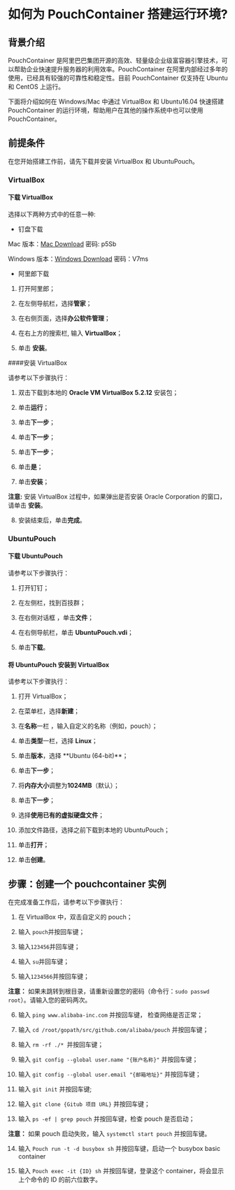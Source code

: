 # 如何为 PouchContainer 搭建运行环境?

## 背景介绍

PouchContainer 是阿里巴巴集团开源的高效、轻量级企业级富容器引擎技术，可以帮助企业快速提升服务器的利用效率。PouchContainer 在阿里内部经过多年的使用，已经具有较强的可靠性和稳定性。目前 PouchContainer 仅支持在 Ubuntu 和 CentOS 上运行。

下面将介绍如何在 Windows/Mac 中通过 VirtualBox 和 Ubuntu16.04 快速搭建 PouchContainer 的运行环境，帮助用户在其他的操作系统中也可以使用 PouchContainer。 

## 前提条件

在您开始搭建工作前，请先下载并安装 VirtualBox 和 UbuntuPouch。

### VirtualBox

#### 下载 VirtualBox

选择以下两种方式中的任意一种:

- 钉盘下载

Mac 版本：[Mac Download](https://space.dingtalk.com/s/gwHOABma4QLOGlgkPQPaACBiMzk5ZWRjZTAyOGI0MTBkOGRkNTRjYzNkN2Q1NTFjOA)    密码: p5Sb

Windows 版本：[Windows Download](https://space.dingtalk.com/s/gwHOABmLzwLOGlgkPQPaACBhNzNjYjI5NTYxMzQ0NmUwOWRmMTFlN2UzMTYxNDQ4Mw) 密码：V7ms

- 阿里郎下载

1. 打开阿里郎；

2. 在左侧导航栏，选择**管家**；

3. 在右侧页面，选择**办公软件管理**；

4. 在右上方的搜索栏, 输入 **VirtualBox**；

5. 单击 **安装**。

####安装 VirtualBox

请参考以下步骤执行：

1. 双击下载到本地的 **Oracle VM VirtualBox 5.2.12** 安装包；

2. 单击**运行**；

3. 单击**下一步**；

4. 单击**下一步**；

5. 单击**下一步**；

6. 单击**是**；

7. 单击**安装**；

**注意:** 安装 VirtualBox 过程中，如果弹出是否安装 Oracle Corporation 的窗口，请单击 **安装**。 

8. 安装结束后，单击**完成**。

### UbuntuPouch

#### 下载 UbuntuPouch

请参考以下步骤执行：

1. 打开钉钉；

2. 在左侧栏，找到百技群；

3. 在右侧对话框 ，单击**文件**；

4. 在右侧导航栏，单击 **UbuntuPouch.vdi**；

5. 单击**下载**。


#### 将 UbuntuPouch 安装到 VirtualBox

请参考以下步骤执行：

1. 打开 VirtualBox；

2. 在菜单栏，选择**新建**；

3. 在**名称**一栏 ，输入自定义的名称（例如，pouch）；

4. 单击**类型**一栏，选择 **Linux**；

5. 单击**版本**，选择 **Ubuntu \(64-bit)\**；

6. 单击**下一步**；

7. 将**内存大小**调整为**1024MB**（默认）；

8. 单击**下一步**；

9. 选择**使用已有的虚拟硬盘文件**；

10. 添加文件路径，选择之前下载到本地的 UbuntuPouch；

11. 单击**打开**；

12. 单击**创建**。

## 步骤：创建一个 pouchcontainer 实例

在完成准备工作后，请参考以下步骤执行：

1. 在 VirtualBox 中，双击自定义的 pouch；

2. 输入 `pouch`并按回车键；

3. 输入`123456`并回车键；

4. 输入 `su`并回车键；

5. 输入`1234566`并按回车键；

**注意：** 如果未跳转到根目录，请重新设置您的密码（命令行：`sudo passwd root`）。请输入您的密码两次。

6. 输入 `ping www.alibaba-inc.com` 并按回车键， 检查网络是否正常；

7. 输入 `cd /root/gopath/src/github.com/alibaba/pouch` 并按回车键；

8. 输入 `rm -rf ./* `并按回车键；

9. 输入 `git config --global user.name "{账户名称}"` 并按回车键；

10. 输入 `git config --global user.email "{邮箱地址}"` 并按回车键；

11. 输入 `git init` 并按回车键;

12. 输入 `git clone {Gitub 项目 URL}` 并按回车键；

13. 输入 `ps -ef | grep pouch` 并按回车键，检查 pouch 是否启动；

**注意：** 如果 pouch 启动失败，输入 `systemctl start pouch` 并按回车键。

14. 输入 `Pouch run -t -d busybox sh` 并按回车键，启动一个 busybox basic container

15. 输入 `Pouch exec -it {ID} sh` 并按回车键，登录这个 container，将会显示上个命令的 ID 的前六位数字。
